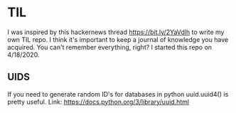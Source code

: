 # TIL

I was inspired by this hackernews thread https://bit.ly/2YaVdlh to write my own TIL repo.  I think it's important to keep a journal of knowledge you have acquired.  You can't remember everything, right?
I started this repo on 4/18/2020.


## UIDS

If you need to generate random ID's for databases in python uuid.uuid4() is pretty useful.  Link: https://docs.python.org/3/library/uuid.html